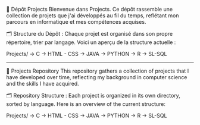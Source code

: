 🌟 Dépôt Projects
Bienvenue dans Projects. Ce dépôt rassemble une collection de projets que j'ai développés au fil du temps, reflétant mon parcours en informatique et mes compétences acquises.

🗂️ Structure du Dépôt :
Chaque projet est organisé dans son propre répertoire, trier par langage. Voici un aperçu de la structure actuelle :

Projects/
-> C
-> HTML - CSS
-> JAVA
-> PYTHON
-> R
-> SL-SQL

--------------------------------------------------------------------------------------------------------------------------------------------------------------------------------

🌟 Projects Repository
This repository gathers a collection of projects that I have developed over time, reflecting my background in computer science and the skills I have acquired.

🗂️ Repository Structure :
Each project is organized in its own directory, sorted by language. Here is an overview of the current structure:

Projects/
-> C
-> HTML - CSS
-> JAVA
-> PYTHON
-> R
-> SL-SQL
